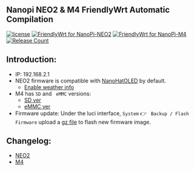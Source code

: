 ## Nanopi NEO2 & M4 FriendlyWrt Automatic Compilation
[1]: https://img.shields.io/badge/license-MIT-brightgreen.svg
[2]: /LICENSE
[3]: https://github.com/vinewx/NanoWrt/workflows/FriendlyWrt%20for%20NanoPi-NEO2/badge.svg
[4]: https://github.com/vinewx/NanoWrt/actions?query=workflow%3A%22FriendlyWrt+for+NanoPi-NEO2%22
[5]: https://github.com/vinewx/NanoWrt/workflows/FriendlyWrt%20for%20NanoPi-M4/badge.svg
[6]: https://github.com/vinewx/NanoWrt/actions?query=workflow%3A%22FriendlyWrt+for+NanoPi-M4%22
[7]: https://img.shields.io/github/downloads/vinewx/NanoWrt/total
[8]: https://github.com/vinewx/NanoWrt/releases

[![license][1]][2]
[![FriendlyWrt for NanoPi-NEO2][3]][4]
[![FriendlyWrt for NanoPi-M4][5]][6]
[![Release Count][7]][8]

## Introduction:
* IP: 192.168.2.1
* NEO2 firmware is compatible with [NanoHatOLED](https://github.com/vinewx/NanoHatOLED) by default.
    - [Enable weather info](https://github.com/vinewx/NanoHatOLED/blob/master/README.md#enable-weather-info--%E6%98%BE%E7%A4%BA%E5%A4%A9%E6%B0%94-python3)
* M4 has `SD` and ` eMMC` versions:
    - [SD ver](http://wiki.friendlyarm.com/wiki/index.php/NanoPi_M4V2/zh#.E5.BF.AB.E9.80.9F.E4.BB.8ESD.E5.8D.A1.E5.90.AF.E5.8A.A8)
    - [eMMC ver](http://wiki.friendlyarm.com/wiki/index.php/NanoPi_M4V2/zh#.E7.83.A7.E5.86.99.E7.B3.BB.E7.BB.9F.E5.88.B0eMMC)
* Firmware update: Under the luci interface, `System` 👉 ` Backup / Flash Firmware` upload a [gz file](https://github.com/vinewx/NanoWrt/releases) to flash new firmware image. 

## Changelog:
* [NEO2](https://github.com/vinewx/NanoWrt/blob/master/changelog/neo2.md)
* [M4](https://github.com/vinewx/NanoWrt/blob/master/changelog/m4.md)
